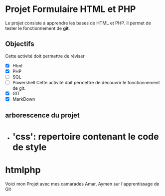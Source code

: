 # Projet Formulaire HTML et PHP

Le projet consiste à apprendre les bases de HTML et PHP.
Il permet de tester le fonctionnement de **git**.

## Objectifs

Cette activité doit permettre de réviser

- [x] Html
- [x] PHP
- [ ] SQL
- [ ] Powershell
      Cette activité doit permettre de découvrir le fonctionnement de git.
- [x] GIT
- [x] MarkDown

## arborescence du projet

- # 'css': repertoire contenant le code de style

# htmlphp

Voici mon Projet avec mes camarades Amar, Aymen sur l'apprentissage de Git